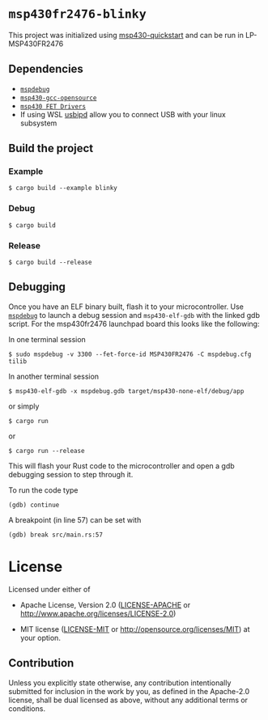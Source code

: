 # `msp430fr2476-blinky`

This project was initialized using [msp430-quickstart](https://github.com/rust-embedded/msp430-quickstart) and can be run in LP-MSP430FR2476
## Dependencies

- [`mspdebug`](https://github.com/dlbeer/mspdebug)
- [`msp430-gcc-opensource`](https://www.ti.com/tool/MSP430-GCC-OPENSOURCE#downloads)
- [`msp430 FET Drivers`](https://software-dl.ti.com/msp430/msp430_public_sw/mcu/msp430/MSP430_FET_Drivers/latest/index_FDS.html)
- If using WSL [usbipd](https://github.com/dorssel/usbipd-win) allow you to connect USB with your linux subsystem

## Build the project

### Example
``` console
$ cargo build --example blinky
```

### Debug
```console
$ cargo build
```

### Release
```console
$ cargo build --release
```

## Debugging 
Once you have an ELF binary built, flash it to your microcontroller. Use [`mspdebug`](https://github.com/dlbeer/mspdebug) to launch a debug session and `msp430-elf-gdb` with the linked gdb script. For the msp430fr2476 launchpad board this looks like the following:

   In one terminal session
   ```console
   $ sudo mspdebug -v 3300 --fet-force-id MSP430FR2476 -C mspdebug.cfg tilib
   ```

   In another terminal session
   ```console
   $ msp430-elf-gdb -x mspdebug.gdb target/msp430-none-elf/debug/app
   ```

   or simply
   ```console
   $ cargo run
   ```

   or
   ```console
   $ cargo run --release
   ```

   This will flash your Rust code to the microcontroller and open a gdb debugging session to step through it.

   To run the code type 
   ```console
   (gdb) continue
   ```

   A breakpoint (in line 57) can be set with
   ```console
   (gdb) break src/main.rs:57
   ```

# License

Licensed under either of

- Apache License, Version 2.0 ([LICENSE-APACHE](LICENSE-APACHE) or
  http://www.apache.org/licenses/LICENSE-2.0)

- MIT license ([LICENSE-MIT](LICENSE-MIT) or http://opensource.org/licenses/MIT)
  at your option.

## Contribution

Unless you explicitly state otherwise, any contribution intentionally submitted
for inclusion in the work by you, as defined in the Apache-2.0 license, shall be
dual licensed as above, without any additional terms or conditions.
